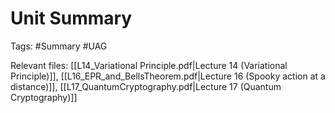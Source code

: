 # Unit Summary
Tags: #Summary #UAG

Relevant files: [[L14_Variational Principle.pdf|Lecture 14 (Variational Principle)]], [[L16_EPR_and_BellsTheorem.pdf|Lecture 16 (Spooky action at a distance)]], [[L17_QuantumCryptography.pdf|Lecture 17 (Quantum Cryptography)]]

